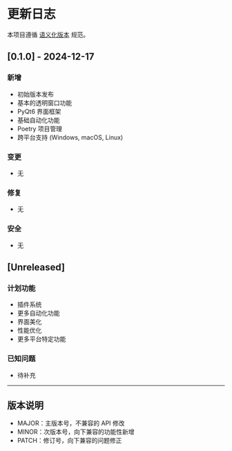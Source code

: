 # 更新日志

本项目遵循 [语义化版本](https://semver.org/lang/zh-CN/) 规范。

## [0.1.0] - 2024-12-17

### 新增
- 初始版本发布
- 基本的透明窗口功能
- PyQt6 界面框架
- 基础自动化功能
- Poetry 项目管理
- 跨平台支持 (Windows, macOS, Linux)

### 变更
- 无

### 修复
- 无

### 安全
- 无

## [Unreleased]

### 计划功能
- 插件系统
- 更多自动化功能
- 界面美化
- 性能优化
- 更多平台特定功能

### 已知问题
- 待补充

---

## 版本说明

- MAJOR：主版本号，不兼容的 API 修改
- MINOR：次版本号，向下兼容的功能性新增
- PATCH：修订号，向下兼容的问题修正
